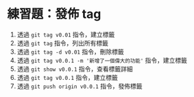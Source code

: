 # 練習題：發佈 tag

<!-- 須先切到自己 local 的 hello.git -->

1. 透過 `git tag v0.01` 指令，建立標籤
2. 透過 `git tag` 指令，列出所有標籤
1. 透過 `git tag -d v0.01` 指令，刪除標籤
1. 透過 `git tag v0.0.1 -m '新增了一個偉大的功能'` 指令，建立標籤
1. 透過 `git show v0.0.1` 指令，查看標籤詳細
1. 透過 `git tag v0.0.1` 指令，建立標籤
2. 透過 `git push origin v0.0.1` 指令，發佈標籤